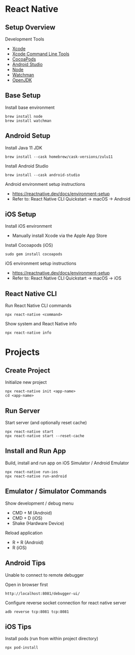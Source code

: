 # React Native

## Setup Overview

Development Tools

- [Xcode](https://developer.apple.com/xcode/)
- [Xcode Command Line Tools](https://developer.apple.com/download/more/)
- [CocoaPods](https://cocoapods.org/)
- [Android Studio](https://developer.android.com/studio/)
- [Node](https://nodejs.org/en/)
- [Watchman](https://facebook.github.io/watchman/)
- [OpenJDK](https://adoptium.net/)

## Base Setup

Install base environment

    brew install node
    brew install watchman

## Android Setup

Install Java 11 JDK

    brew install --cask homebrew/cask-versions/zulu11

Install Android Studio

    brew install --cask android-studio

Android environment setup instructions

- https://reactnative.dev/docs/environment-setup
- Refer to: React Native CLI Quickstart -> macOS -> Android

## iOS Setup

Install iOS environment

- Manually install Xcode via the Apple App Store

Install Cocoapods (iOS)

    sudo gem install cocoapods

iOS environment setup instructions

- https://reactnative.dev/docs/environment-setup
- Refer to: React Native CLI Quickstart -> macOS -> iOS

## React Native CLI

Run React Native CLI commands

    npx react-native <command>

Show system and React Native info

    npx react-native info

# Projects

## Create Project

Initialize new project

    npx react-native init <app-name>
    cd <app-name>

## Run Server

Start server (and optionally reset cache)

    npx react-native start
    npx react-native start --reset-cache

## Install and Run App

Build, install and run app on iOS Simulator / Android Emulator

    npx react-native run-ios
    npx react-native run-android

## Emulator / Simulator Commands

Show development / debug menu

- CMD + M (Android)
- CMD + D (iOS)
- Shake (Hardware Device)

Reload application

- R + R (Android)
- R (iOS)

## Android Tips

Unable to connect to remote debugger

Open in browser first

    http://localhost:8081/debugger-ui/

Configure reverse socket connection for react native server

    adb reverse tcp:8081 tcp:8081

## iOS Tips

Install pods (run from within project directory)

    npx pod-install
